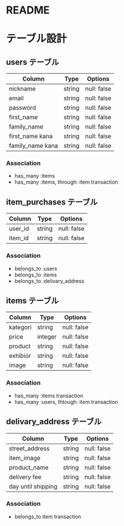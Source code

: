 # README

# テーブル設計

## users テーブル

| Column         |  Type   | Options    |
| --------       | ------ | ----------- |
| nickname       | string | null: false |
| email          | string | null: false |
| password       | string | null: false |
| first_name     |string  | null: false |
| family_name    | string | null: false |
| first_name kana| string | null: false |
| family_name kana| string| null: false |
### Association

- has_many :items
- has_many :items, through: item transaction


## item_purchases テーブル

| Column   | Type   | Options     |
| -------- | ------ | ----------- |
| user_id  | string | null: false |
| item_id  | string | null: false |

### Association
- belongs_to :users
- belongs_to :items
- belongs_to :delivary_address

## items テーブル

| Column   | Type   | Options     |
| -------- | ------ | ----------- |
| kategori | string | null: false |
| price    | integer| null: false |
| product  | string | null: false |
| exhibior | string | null: false |
| image    | string | null: false |

### Association
 - has_many :items transaction
 - has_many :users, thtough: item transaction
 


## delivary_address テーブル

| Column            | Type   | Options     |
| -------------     | ------ | ----------- |
| street_address    | string | null: false |
| item_image        | string | null: false |
| product_name      | string | null: false |
| delivery fee      | string | null: false |
| day until shipping|string  | null: false |

### Association
 - belongs_to item transaction
